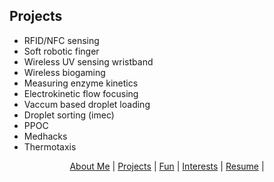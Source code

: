 ## Projects

- RFID/NFC sensing
- Soft robotic finger
- Wireless UV sensing wristband
- Wireless biogaming 
- Measuring enzyme kinetics
- Electrokinetic flow focusing
- Vaccum based droplet loading
- Droplet sorting (imec)
- PPOC
- Medhacks
- Thermotaxis

<p align="center">
  <a href="http://arielslepyan.me/Aboutme">About Me</a> |         
  <a href="http://arielslepyan.me/Projects">Projects</a> |
  <a href="http://arielslepyan.me/Fun">Fun</a> |
  <a href="http://arielslepyan.me/Interests">Interests</a> |
  <a href="http://arielslepyan.me/Resume">Resume</a> |
</p>

